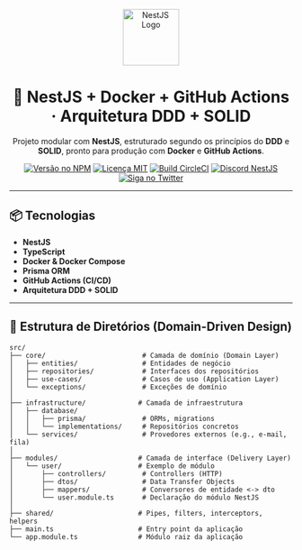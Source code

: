 <p align="center">
  <a href="https://nestjs.com/" target="_blank">
    <img src="https://nestjs.com/img/logo-small.svg" width="100" alt="NestJS Logo"/>
  </a>
</p>

<h1 align="center">🧱 NestJS + Docker + GitHub Actions · Arquitetura DDD + SOLID</h1>

<p align="center">
  Projeto modular com <strong>NestJS</strong>, estruturado segundo os princípios do <strong>DDD</strong> e <strong>SOLID</strong>, pronto para produção com <strong>Docker</strong> e <strong>GitHub Actions</strong>.
</p>

<p align="center">
  <a href="https://www.npmjs.com/package/@nestjs/core" target="_blank"><img src="https://img.shields.io/npm/v/@nestjs/core.svg" alt="Versão no NPM" /></a>
  <a href="https://www.npmjs.com/package/@nestjs/core" target="_blank"><img src="https://img.shields.io/npm/l/@nestjs/core.svg" alt="Licença MIT" /></a>
  <a href="https://circleci.com/gh/nestjs/nest" target="_blank"><img src="https://img.shields.io/circleci/build/github/nestjs/nest/master" alt="Build CircleCI" /></a>
  <a href="https://discord.gg/nestjs" target="_blank"><img src="https://img.shields.io/discord/520858362747142154.svg?label=Discord&logo=discord" alt="Discord NestJS" /></a>
  <a href="https://twitter.com/nestframework" target="_blank"><img src="https://img.shields.io/twitter/follow/nestframework.svg?style=social" alt="Siga no Twitter" /></a>
</p>

---

## 📦 Tecnologias

- **NestJS**
- **TypeScript**
- **Docker & Docker Compose**
- **Prisma ORM**
- **GitHub Actions (CI/CD)**
- **Arquitetura DDD + SOLID**

---

## 📁 Estrutura de Diretórios (Domain-Driven Design)

```plaintext
src/
├── core/                        # Camada de domínio (Domain Layer)
│   ├── entities/                # Entidades de negócio
│   ├── repositories/            # Interfaces dos repositórios
│   ├── use-cases/               # Casos de uso (Application Layer)
│   └── exceptions/              # Exceções de domínio
│
├── infrastructure/             # Camada de infraestrutura
│   ├── database/
│   │   ├── prisma/              # ORMs, migrations
│   │   └── implementations/     # Repositórios concretos
│   └── services/                # Provedores externos (e.g., e-mail, fila)
│
├── modules/                    # Camada de interface (Delivery Layer)
│   └── user/                   # Exemplo de módulo
│       ├── controllers/         # Controllers (HTTP)
│       ├── dtos/                # Data Transfer Objects
│       ├── mappers/             # Conversores de entidade <-> dto
│       └── user.module.ts       # Declaração do módulo NestJS
│
├── shared/                     # Pipes, filters, interceptors, helpers
├── main.ts                     # Entry point da aplicação
└── app.module.ts               # Módulo raiz da aplicação
```
